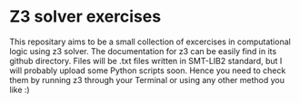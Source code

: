 # Z3 solver exercises
This repositary aims to be a small collection of excercises in computational logic using z3 solver.
The documentation for z3 can be easily find in its github directory.
Files will be .txt files written in SMT-LIB2 standard, but I will probably upload some Python scripts soon.
Hence you need to check them by running z3 through your Terminal or using any other method you like :)
